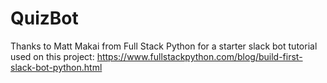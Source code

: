 # QuizBot

Thanks to Matt Makai from Full Stack Python for a starter slack bot tutorial used on this project:
https://www.fullstackpython.com/blog/build-first-slack-bot-python.html




